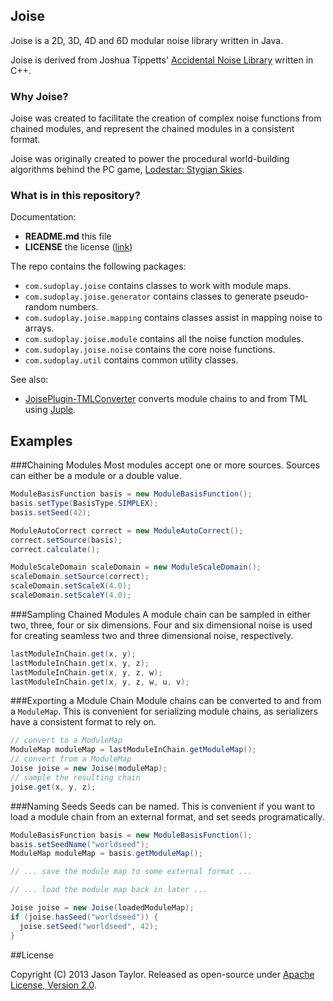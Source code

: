 ## Joise
Joise is a 2D, 3D, 4D and 6D modular noise library written in Java.

Joise is derived from Joshua Tippetts' [Accidental Noise Library](http://accidentalnoise.sourceforge.net/index.html) written in C++.

### Why Joise?
Joise was created to facilitate the creation of complex noise functions from chained modules, and 
represent the chained modules in a consistent format.

Joise was originally created to power the procedural world-building algorithms behind the PC game, 
[Lodestar: Stygian Skies](https://lodestargame.com/home). 

### What is in this repository?
Documentation:
* **README.md** this file
* **LICENSE** the license  ([link](https://github.com/codetaylor/Juple/blob/master/LICENSE))

The repo contains the following packages:
* `com.sudoplay.joise` contains classes to work with module maps.
* `com.sudoplay.joise.generator` contains classes to generate pseudo-random numbers.
* `com.sudoplay.joise.mapping` contains classes assist in mapping noise to arrays.
* `com.sudoplay.joise.module` contains all the noise function modules.
* `com.sudoplay.joise.noise` contains the core noise functions.
* `com.sudoplay.util` contains common utility classes.

See also:
* [JoisePlugin-TMLConverter](https://github.com/codetaylor/JoisePlugin-TMLConverter) converts module chains to and from TML using [Juple](https://github.com/codetaylor/Juple).

## Examples

###Chaining Modules
Most modules accept one or more sources. Sources can either be a module or a double value.
```java
ModuleBasisFunction basis = new ModuleBasisFunction();
basis.setType(BasisType.SIMPLEX);
basis.setSeed(42);

ModuleAutoCorrect correct = new ModuleAutoCorrect();
correct.setSource(basis);
correct.calculate();

ModuleScaleDomain scaleDomain = new ModuleScaleDomain();
scaleDomain.setSource(correct);
scaleDomain.setScaleX(4.0);
scaleDomain.setScaleY(4.0);
```
###Sampling Chained Modules
A module chain can be sampled in either two, three, four or six dimensions. Four and six dimensional noise is used for creating seamless two and three dimensional noise, respectively.
```java
lastModuleInChain.get(x, y);
lastModuleInChain.get(x, y, z);
lastModuleInChain.get(x, y, z, w);
lastModuleInChain.get(x, y, z, w, u, v);
```
###Exporting a Module Chain
Module chains can be converted to and from a `ModuleMap`. This is convenient for serializing module chains, as serializers have a consistent format to rely on.
```java
// convert to a ModuleMap
ModuleMap moduleMap = lastModuleInChain.getModuleMap();
// convert from a ModuleMap
Joise joise = new Joise(moduleMap);
// sample the resulting chain
joise.get(x, y, z);
```
###Naming Seeds
Seeds can be named. This is convenient if you want to load a module chain from an external format, and set seeds programatically.
```java
ModuleBasisFunction basis = new ModuleBasisFunction();
basis.setSeedName("worldseed");
ModuleMap moduleMap = basis.getModuleMap();

// ... save the module map to some external format ...

// ... load the module map back in later ...

Joise joise = new Joise(loadedModuleMap);
if (joise.hasSeed("worldseed")) {
  joise.setSeed("worldseed", 42);
}
```
##License

Copyright (C) 2013 Jason Taylor. Released as open-source under [Apache License, Version 2.0](http://www.apache.org/licenses/LICENSE-2.0.html).
